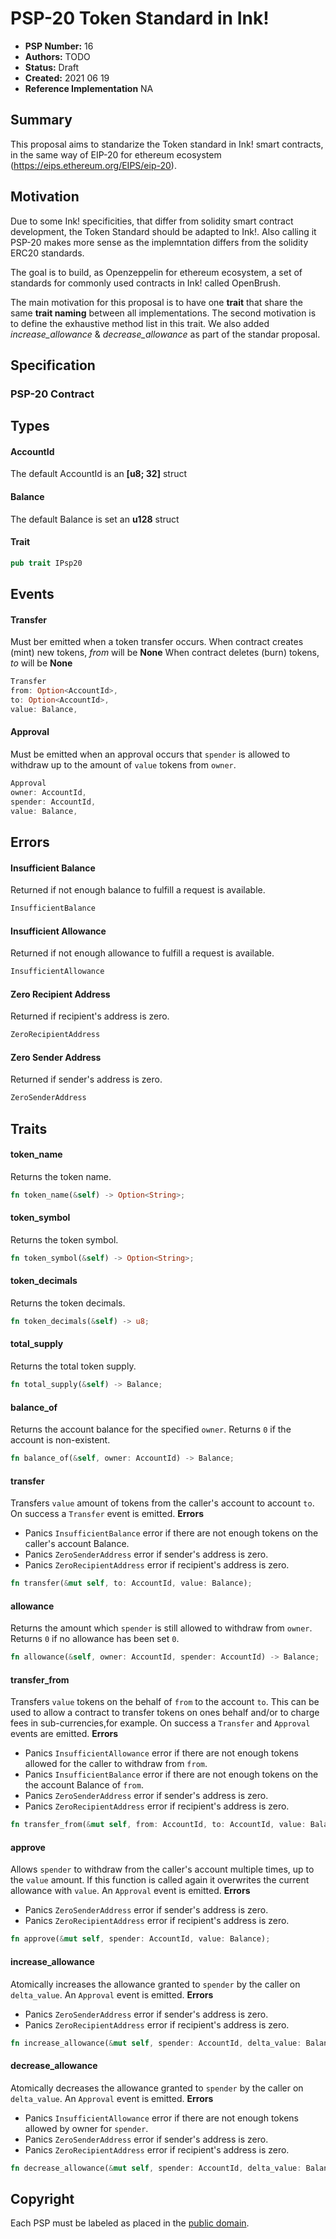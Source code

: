 # PSP-20 Token Standard in Ink!

- **PSP Number:** 16
- **Authors:** TODO
- **Status:** Draft
- **Created:** 2021 06 19
- **Reference Implementation** NA

## Summary

This proposal aims to standarize the Token standard in Ink! smart contracts, in the same way of EIP-20 for ethereum ecosystem (https://eips.ethereum.org/EIPS/eip-20).

## Motivation

Due to some Ink! specificities, that differ from solidity smart contract development, the Token Standard should be adapted to Ink!. Also calling it PSP-20 makes more sense as the implemntation differs from the solidity ERC20 standards.

The goal is to build, as Openzeppelin for ethereum ecosystem, a set of standards for commonly used contracts in Ink! called OpenBrush.

The main motivation for this proposal is to have one **trait** that share the same **trait naming** between all implementations.
The second motivation is to define the exhaustive method list in this trait. We also added *increase_allowance* & *decrease_allowance* as part of the standar proposal.

## Specification

### PSP-20 Contract

## Types

#### AccountId
The default AccountId is an **[u8; 32]** struct

#### Balance
The default Balance is set an **u128** struct

#### Trait

```rust
pub trait IPsp20
```
## Events

#### Transfer 
Must ber emitted when a token transfer occurs.
When contract creates (mint) new tokens, *from* will be **None**
When contract deletes (burn) tokens, *to* will be **None**
```rust
Transfer
from: Option<AccountId>,
to: Option<AccountId>,
value: Balance,
```

#### Approval
Must be emitted when an approval occurs that `spender` is allowed to withdraw up to the amount of `value` tokens from `owner`.
```rust
Approval
owner: AccountId,
spender: AccountId,
value: Balance,
```

## Errors
#### Insufficient Balance
Returned if not enough balance to fulfill a request is available.
```rust
InsufficientBalance
```

#### Insufficient Allowance
Returned if not enough allowance to fulfill a request is available.
```rust
InsufficientAllowance
```

#### Zero Recipient Address
Returned if recipient's address is zero.
```rust
ZeroRecipientAddress
```

#### Zero Sender Address
Returned if sender's address is zero.
```rust
ZeroSenderAddress
```

## Traits

#### token_name
Returns the token name.
```rust
fn token_name(&self) -> Option<String>;
```

#### token_symbol
Returns the token symbol.
```rust
fn token_symbol(&self) -> Option<String>;
```

#### token_decimals
Returns the token decimals.
```rust
fn token_decimals(&self) -> u8;
```

#### total_supply
Returns the total token supply.
```rust
fn total_supply(&self) -> Balance;
```

#### balance_of
Returns the account balance for the specified `owner`.
Returns `0` if the account is non-existent.
```rust
fn balance_of(&self, owner: AccountId) -> Balance;
```

#### transfer
Transfers `value` amount of tokens from the caller's account to account `to`.
 On success a `Transfer` event is emitted.
**Errors**
* Panics `InsufficientBalance` error if there are not enough tokens on
the caller's account Balance.
* Panics `ZeroSenderAddress` error if sender's address is zero.
* Panics `ZeroRecipientAddress` error if recipient's address is zero.
```rust
fn transfer(&mut self, to: AccountId, value: Balance);
```

#### allowance
Returns the amount which `spender` is still allowed to withdraw from `owner`.
Returns `0` if no allowance has been set `0`.
```rust
fn allowance(&self, owner: AccountId, spender: AccountId) -> Balance;
```

#### transfer_from
Transfers `value` tokens on the behalf of `from` to the account `to`.
This can be used to allow a contract to transfer tokens on ones behalf and/or to charge fees in sub-currencies,for example.
On success a `Transfer` and `Approval` events are emitted.
**Errors**
* Panics `InsufficientAllowance` error if there are not enough tokens allowed for the caller to withdraw from `from`.
* Panics `InsufficientBalance` error if there are not enough tokens on the the account Balance of `from`.
* Panics `ZeroSenderAddress` error if sender's address is zero.
* Panics `ZeroRecipientAddress` error if recipient's address is zero.
```rust
fn transfer_from(&mut self, from: AccountId, to: AccountId, value: Balance);
```

#### approve
Allows `spender` to withdraw from the caller's account multiple times, up to the `value` amount.
If this function is called again it overwrites the current allowance with `value`.
An `Approval` event is emitted.
**Errors**
* Panics `ZeroSenderAddress` error if sender's address is zero.
* Panics `ZeroRecipientAddress` error if recipient's address is zero.
```rust
fn approve(&mut self, spender: AccountId, value: Balance);
```

#### increase_allowance
Atomically increases the allowance granted to `spender` by the caller on `delta_value`.
An `Approval` event is emitted.
**Errors**
* Panics `ZeroSenderAddress` error if sender's address is zero.
* Panics `ZeroRecipientAddress` error if recipient's address is zero.
```rust
fn increase_allowance(&mut self, spender: AccountId, delta_value: Balance);
```

#### decrease_allowance
Atomically decreases the allowance granted to `spender` by the caller on `delta_value`.
An `Approval` event is emitted.
**Errors**
* Panics `InsufficientAllowance` error if there are not enough tokens allowed by owner for `spender`.
* Panics `ZeroSenderAddress` error if sender's address is zero.
* Panics `ZeroRecipientAddress` error if recipient's address is zero.
```rust
fn decrease_allowance(&mut self, spender: AccountId, delta_value: Balance);
```


## Copyright

Each PSP must be labeled as placed in the
[public domain](https://creativecommons.org/publicdomain/zero/1.0/).

